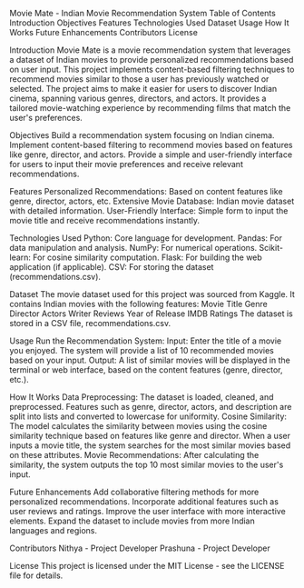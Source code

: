 Movie Mate - Indian Movie Recommendation System
Table of Contents
Introduction
Objectives
Features
Technologies Used
Dataset
Usage
How It Works
Future Enhancements
Contributors
License

Introduction
Movie Mate is a movie recommendation system that leverages a dataset of Indian movies to provide personalized recommendations based on user input. This project implements content-based filtering techniques to recommend movies similar to those a user has previously watched or selected.
The project aims to make it easier for users to discover Indian cinema, spanning various genres, directors, and actors. It provides a tailored movie-watching experience by recommending films that match the user's preferences.

Objectives
Build a recommendation system focusing on Indian cinema.
Implement content-based filtering to recommend movies based on features like genre, director, and actors.
Provide a simple and user-friendly interface for users to input their movie preferences and receive relevant recommendations.

Features
Personalized Recommendations: Based on content features like genre, director, actors, etc.
Extensive Movie Database: Indian movie dataset with detailed information.
User-Friendly Interface: Simple form to input the movie title and receive recommendations instantly.

Technologies Used
Python: Core language for development.
Pandas: For data manipulation and analysis.
NumPy: For numerical operations.
Scikit-learn: For cosine similarity computation.
Flask: For building the web application (if applicable).
CSV: For storing the dataset (recommendations.csv).

Dataset
The movie dataset used for this project was sourced from Kaggle. It contains Indian movies with the following features:
  Movie Title
  Genre
  Director
  Actors
  Writer
  Reviews
  Year of Release
  IMDB Ratings
  The dataset is stored in a CSV file, recommendations.csv.

Usage
Run the Recommendation System:
Input:
Enter the title of a movie you enjoyed.
The system will provide a list of 10 recommended movies based on your input.
Output:
A list of similar movies will be displayed in the terminal or web interface, based on the content features (genre, director, etc.).

How It Works
Data Preprocessing: The dataset is loaded, cleaned, and preprocessed. Features such as genre, director, actors, and description are split into lists and converted to lowercase for uniformity.
Cosine Similarity: The model calculates the similarity between movies using the cosine similarity technique based on features like genre and director. When a user inputs a movie title, the system searches for the most similar movies based on these attributes.
Movie Recommendations: After calculating the similarity, the system outputs the top 10 most similar movies to the user's input.

Future Enhancements
Add collaborative filtering methods for more personalized recommendations.
Incorporate additional features such as user reviews and ratings.
Improve the user interface with more interactive elements.
Expand the dataset to include movies from more Indian languages and regions.

Contributors
Nithya - Project Developer
Prashuna - Project Developer

License
This project is licensed under the MIT License - see the LICENSE file for details.












